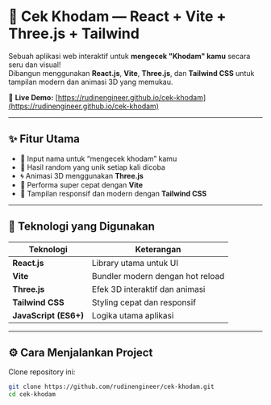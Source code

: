 # 🔮 Cek Khodam — React + Vite + Three.js + Tailwind

Sebuah aplikasi web interaktif untuk **mengecek "Khodam" kamu** secara seru dan visual!  
Dibangun menggunakan **React.js**, **Vite**, **Three.js**, dan **Tailwind CSS** untuk tampilan modern dan animasi 3D yang memukau.

🔗 **Live Demo:** [https://rudinengineer.github.io/cek-khodam](https://rudinengineer.github.io/cek-khodam)

---

## ✨ Fitur Utama

- 🧿 Input nama untuk “mengecek khodam” kamu  
- 🎲 Hasil random yang unik setiap kali dicoba  
- 🌀 Animasi 3D menggunakan **Three.js**  
- 💨 Performa super cepat dengan **Vite**  
- 🎨 Tampilan responsif dan modern dengan **Tailwind CSS**  

---

## 🧩 Teknologi yang Digunakan

| Teknologi | Keterangan |
|------------|-------------|
| **React.js** | Library utama untuk UI |
| **Vite** | Bundler modern dengan hot reload |
| **Three.js** | Efek 3D interaktif dan animasi |
| **Tailwind CSS** | Styling cepat dan responsif |
| **JavaScript (ES6+)** | Logika utama aplikasi |

---

## ⚙️ Cara Menjalankan Project

Clone repository ini:
```bash
git clone https://github.com/rudinengineer/cek-khodam.git
cd cek-khodam
